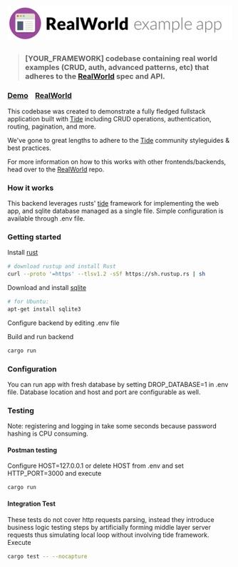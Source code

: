 # ![RealWorld Example App](logo.png)

> ### [YOUR_FRAMEWORK] codebase containing real world examples (CRUD, auth, advanced patterns, etc) that adheres to the [RealWorld](https://github.com/gothinkster/realworld) spec and API.


### [Demo](https://demo.realworld.io/)&nbsp;&nbsp;&nbsp;&nbsp;[RealWorld](https://github.com/gothinkster/realworld)


This codebase was created to demonstrate a fully fledged fullstack application built with [Tide](https://docs.rs/tide/latest/tide/) including CRUD operations, authentication, routing, pagination, and more.

We've gone to great lengths to adhere to the [Tide](https://docs.rs/tide/latest/tide/) community styleguides & best practices.

For more information on how to this works with other frontends/backends, head over to the [RealWorld](https://github.com/gothinkster/realworld) repo.


### How it works
This backend leverages rusts' [tide](https://docs.rs/tide/latest/tide/) 
framework for implementing the web app, and sqlite database managed as a
single file.
Simple configuration is available through .env file.

### Getting started

Install [rust](https://www.rust-lang.org/en-US/install.html)
```sh
# download rustup and install Rust
curl --proto '=https' --tlsv1.2 -sSf https://sh.rustup.rs | sh
```
Download and install [sqlite](https://www.sqlite.org/download.html) 
```sh
# for Ubuntu:
apt-get install sqlite3
```
Configure backend by editing .env file

Build and run backend
```sh
cargo run
```
### Configuration
You can run app with fresh database by setting DROP_DATABASE=1 in .env file.
Database location and host and port are configurable as well.

### Testing
Note: registering and logging in take some seconds because password hashing is CPU
consuming.
#### Postman testing 
Configure HOST=127.0.0.1 or delete HOST from .env and set HTTP_PORT=3000
and execute
```sh
cargo run
```
#### Integration Test
These tests do not cover http requests parsing, instead they 
introduce business logic testing steps by artificially forming 
middle layer server requests thus simulating local loop without involving tide framework.
Execute
```sh
cargo test -- --nocapture
```

